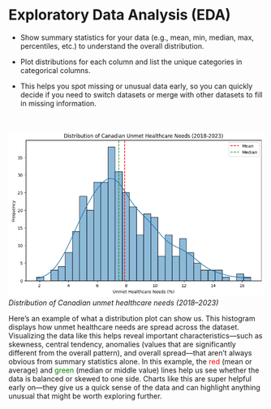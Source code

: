 # Exploratory Data Analysis (EDA)

- Show summary statistics for your data (e.g., mean, min, median, max, percentiles, etc.) to understand the overall distribution.

- Plot distributions for each column and list the unique categories in categorical columns.

- This helps you spot missing or unusual data early, so you can quickly decide if you need to switch datasets or merge with other datasets to fill in missing information.

&nbsp;

![Distribution of Canadian Unmet Healthcare Needs (2018–2023)](../_static/distribution.png)
*Distribution of Canadian unmet healthcare needs (2018–2023)*

Here’s an example of what a distribution plot can show us. This histogram displays how unmet healthcare needs are spread across the dataset. Visualizing the data like this helps reveal important characteristics—such as skewness, central tendency, anomalies (values that are significantly different from the overall pattern), and overall spread—that aren’t always obvious from summary statistics alone. In this example, the <span style="color:red;">red</span> (mean or average) and <span style="color:green;">green</span> (median or middle value) lines help us see whether the data is balanced or skewed to one side. Charts like this are super helpful early on—they give us a quick sense of the data and can highlight anything unusual that might be worth exploring further.